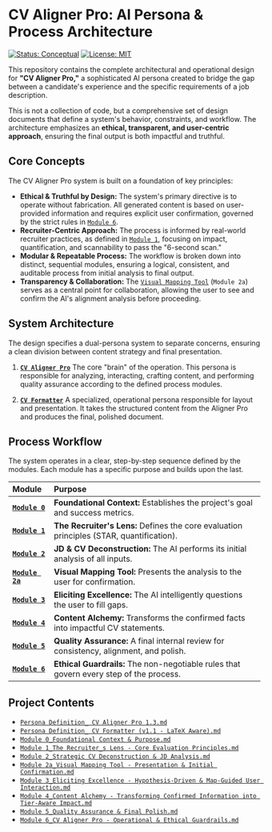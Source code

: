 # CV Aligner Pro: AI Persona & Process Architecture

[![Status: Conceptual](https://img.shields.io/badge/status-conceptual-blue)](./)
[![License: MIT](https://img.shields.io/badge/License-MIT-green.svg)](https://opensource.org/licenses/MIT)

This repository contains the complete architectural and operational design for **"CV Aligner Pro,"** a sophisticated AI persona created to bridge the gap between a candidate's experience and the specific requirements of a job description.

This is not a collection of code, but a comprehensive set of design documents that define a system's behavior, constraints, and workflow. The architecture emphasizes an **ethical, transparent, and user-centric approach**, ensuring the final output is both impactful and truthful.

## Core Concepts

The CV Aligner Pro system is built on a foundation of key principles:

-   **Ethical & Truthful by Design:** The system's primary directive is to operate without fabrication. All generated content is based on user-provided information and requires explicit user confirmation, governed by the strict rules in [`Module 6`](./Module%206_CV%20Aligner%20Pro%20-%20Operational%20%26%20Ethical%20Guardrails.md).
-   **Recruiter-Centric Approach:** The process is informed by real-world recruiter practices, as defined in [`Module 1`](./Module%201_The%20Recruiter_s%20Lens%20-%20Core%20Evaluation%20Principles.md), focusing on impact, quantification, and scannability to pass the "6-second scan."
-   **Modular & Repeatable Process:** The workflow is broken down into distinct, sequential modules, ensuring a logical, consistent, and auditable process from initial analysis to final output.
-   **Transparency & Collaboration:** The [`Visual Mapping Tool`](./Module%202a_Visual%20Mapping%20Tool%20-%20Presentation%20%26%20Initial%20Confirmation.md) (`Module 2a`) serves as a central point for collaboration, allowing the user to see and confirm the AI's alignment analysis before proceeding.

## System Architecture

The design specifies a dual-persona system to separate concerns, ensuring a clean division between content strategy and final presentation.

1.  **[`CV Aligner Pro`](./Persona%20Definition_%20CV%20Aligner%20Pro%201.3.md)**
    The core "brain" of the operation. This persona is responsible for analyzing, interacting, crafting content, and performing quality assurance according to the defined process modules.

2.  **[`CV Formatter`](./Persona%20Definition_%20CV%20Formatter%20%28v1.1%20-%20LaTeX%20Aware%29.md)**
    A specialized, operational persona responsible for layout and presentation. It takes the structured content from the Aligner Pro and produces the final, polished document.

## Process Workflow

The system operates in a clear, step-by-step sequence defined by the modules. Each module has a specific purpose and builds upon the last.

| Module                                                                                                   | Purpose                                                                           |
| :------------------------------------------------------------------------------------------------------- | :-------------------------------------------------------------------------------- |
| **[`Module 0`](./Module%200_Foundational%20Context%20%26%20Purpose.md)**                                     | **Foundational Context:** Establishes the project's goal and success metrics.       |
| **[`Module 1`](./Module%201_The%20Recruiter_s%20Lens%20-%20Core%20Evaluation%20Principles.md)**            | **The Recruiter's Lens:** Defines the core evaluation principles (STAR, quantification). |
| **[`Module 2`](./Module%202_Strategic%20CV%20Deconstruction%20%26%20JD%20Analysis.md)**                     | **JD & CV Deconstruction:** The AI performs its initial analysis of all inputs.     |
| **[`Module 2a`](./Module%202a_Visual%20Mapping%20Tool%20-%20Presentation%20%26%20Initial%20Confirmation.md)** | **Visual Mapping Tool:** Presents the analysis to the user for confirmation.       |
| **[`Module 3`](./Module%203_Eliciting%20Excellence%20-%20Hypothesis-Driven%20%26%20Map-Guided%20User%20Interaction.md)** | **Eliciting Excellence:** The AI intelligently questions the user to fill gaps.     |
| **[`Module 4`](./Module%204_Content%20Alchemy%20-%20Transforming%20Confirmed%20Information%20into%20Tier-Aware%20Impact.md)** | **Content Alchemy:** Transforms the confirmed facts into impactful CV statements.    |
| **[`Module 5`](./Module%205_Quality%20Assurance%20%26%20Final%20Polish.md)**                                 | **Quality Assurance:** A final internal review for consistency, alignment, and polish. |
| **[`Module 6`](./Module%206_CV%20Aligner%20Pro%20-%20Operational%20%26%20Ethical%20Guardrails.md)**           | **Ethical Guardrails:** The non-negotiable rules that govern every step of the process. |

## Project Contents

-   [`Persona Definition_ CV Aligner Pro 1.3.md`](./Persona%20Definition_%20CV%20Aligner%20Pro%201.3.md)
-   [`Persona Definition_ CV Formatter (v1.1 - LaTeX Aware).md`](./Persona%20Definition_%20CV%20Formatter%20%28v1.1%20-%20LaTeX%20Aware%29.md)
-   [`Module 0_Foundational Context & Purpose.md`](./Module%200_Foundational%20Context%20%26%20Purpose.md)
-   [`Module 1_The Recruiter_s Lens - Core Evaluation Principles.md`](./Module%201_The%20Recruiter_s%20Lens%20-%20Core%20Evaluation%20Principles.md)
-   [`Module 2_Strategic CV Deconstruction & JD Analysis.md`](./Module%202_Strategic%20CV%20Deconstruction%20%26%20JD%20Analysis.md)
-   [`Module 2a_Visual Mapping Tool - Presentation & Initial Confirmation.md`](./Module%202a_Visual%20Mapping%20Tool%20-%20Presentation%20%26%20Initial%20Confirmation.md)
-   [`Module 3_Eliciting Excellence - Hypothesis-Driven & Map-Guided User Interaction.md`](./Module%203_Eliciting%20Excellence%20-%20Hypothesis-Driven%20%26%20Map-Guided%20User%20Interaction.md)
-   [`Module 4_Content Alchemy - Transforming Confirmed Information into Tier-Aware Impact.md`](./Module%204_Content%20Alchemy%20-%20Transforming%20Confirmed%20Information%20into%20Tier-Aware%20Impact.md)
-   [`Module 5_Quality Assurance & Final Polish.md`](./Module%205_Quality%20Assurance%20%26%20Final%20Polish.md)
-   [`Module 6_CV Aligner Pro - Operational & Ethical Guardrails.md`](./Module%206_CV%20Aligner%20Pro%20-%20Operational%20%26%20Ethical%20Guardrails.md)
